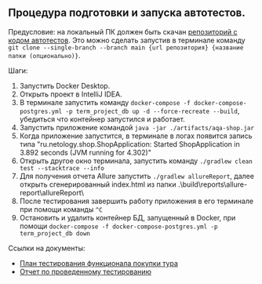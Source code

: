 ## Процедура подготовки и запуска автотестов.
Предусловие: на локальный ПК должен быть скачан [репозиторий с кодом автотестов](https://github.com/chukinant/automation_java_5_term_project). Это можно сделать запустив в терминале команду `git clone --single-branch --branch main {url репозитория} {название папки (опционально)}`.

Шаги:
1. Запустить Docker Desktop.
2. Открыть проект в IntelliJ IDEA.
3. В терминале запустить команду `docker-compose -f docker-compose-postgres.yml -p term_project_db up -d --force-recreate --build`, убедиться что контейнер запустился и работает.
4. Запустить приложение командой `java -jar ./artifacts/aqa-shop.jar`
5. Когда приложение запустится, в терминале в логах появится запись типа "ru.netology.shop.ShopApplication: Started ShopApplication in 3.892 seconds (JVM running for 4.302)"
6. Открыть другое окно терминала, запустить команду `./gradlew clean test --stacktrace --info`
7. Для получения отчета Allure запустить `./gradlew allureReport`, далее открыть сгенерированный index.html из папки .\build\reports\allure-report\allureReport\
8. После тестирования завершить работу приложения в его терминале при помощи команды `^C`
9. Остановить и удалить контейнер БД, запущенный в Docker, при помощи `docker-compose -f docker-compose-postgres.yml -p term_project_db down`

Ссылки на документы:
 - [План тестирования функционала покупки тура](https://github.com/chukinant/automation_java_5_term_project/blob/main/docs/Plan.md)
 - [Отчет по проведенному тестированию](https://github.com/chukinant/automation_java_5_term_project/blob/main/docs/Report.md)
